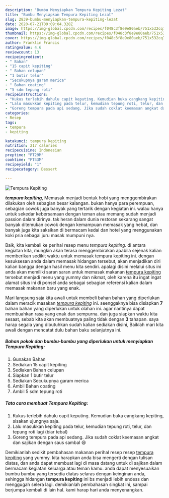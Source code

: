 ```yaml
---
description: "Bumbu Menyiapkan Tempura Kepiting Lezat"
title: "Bumbu Menyiapkan Tempura Kepiting Lezat"
slug: 2839-bumbu-menyiapkan-tempura-kepiting-lezat
date: 2020-07-21T09:09:04.328Z
image: https://img-global.cpcdn.com/recipes/f048c3f8e9e80aeb/751x532cq70/tempura-kepiting-foto-resep-utama.jpg
thumbnail: https://img-global.cpcdn.com/recipes/f048c3f8e9e80aeb/751x532cq70/tempura-kepiting-foto-resep-utama.jpg
cover: https://img-global.cpcdn.com/recipes/f048c3f8e9e80aeb/751x532cq70/tempura-kepiting-foto-resep-utama.jpg
author: Franklin Francis
ratingvalue: 4.6
reviewcount: 13
recipeingredient:
- " Bahan"
- "15 capit kepiting"
- " Bahan celupan"
- "1 butir telur"
- "Secukupnya garam merica"
- " Bahan coating"
- "5 sdm tepung roti"
recipeinstructions:
- "Kukus terlebih dahulu capit keputing. Kemudian buka cangkang kepiting, sisakan ujungnya saja."
- "Lalu masukkan kepiting pada telur, kemudian tepung roti, telur, dan tepung roti lagi (biar tebal)"
- "Goreng tempura pada api sedang. Jika sudah coklat keemasan angkat dan sajikan dengan saus sambal 😆"
categories:
- Resep
tags:
- tempura
- kepiting

katakunci: tempura kepiting 
nutrition: 217 calories
recipecuisine: Indonesian
preptime: "PT29M"
cooktime: "PT43M"
recipeyield: "1"
recipecategory: Dessert

---
```



![Tempura Kepiting](https://img-global.cpcdn.com/recipes/f048c3f8e9e80aeb/751x532cq70/tempura-kepiting-foto-resep-utama.jpg)

<b><i>tempura kepiting</i></b>, Memasak menjadi bentuk hobi yang menggembirakan dilakukan oleh sebagian besar kalangan. bukan hanya para perempuan, sebagian cowok juga banyak yang tertarik dengan kegiatan ini. walau hanya untuk sekedar kebersamaan dengan teman atau memang sudah menjadi passion dalam dirinya. tak heran dalam dunia restoran sekarang sangat banyak ditemukan cowok dengan kemampuan memasak yang hebat, dan banyak juga kita saksikan di bermacam kedai dan hotel yang menggunakan koki pria sebagai juru masak mumpuni nya.



Baik, kita kembali ke perihal resep menu <i>tempura kepiting</i>. di antara kegiatan kita, mungkin akan terasa menggembirakan apabila sejenak kalian memberikan sedikit waktu untuk memasak tempura kepiting ini. dengan kesuksesan anda dalam memasak hidangan tersebut, akan menjadikan diri kalian bangga dengan hasil menu kita sendiri. apalagi disini melalui situs ini anda akan memiliki saran saran untuk memasak makanan <u>tempura kepiting</u> tersebut menjadi menu yang yummy dan nikmat, oleh karena itu ingat ingat alamat situs ini di ponsel anda sebagai sebagian referensi kalian dalam memasak makanan baru yang enak.


Mari langsung saja kita awali untuk membeli bahan bahan yang diperlukan dalam meracik masakan <u><i>tempura kepiting</i></u> ini. seenggaknya bisa disiapkan <b>7</b> bahan bahan yang diperlukan untuk olahan ini. agar nantinya dapat membuahkan rasa yang enak dan sempurna. dan juga siapkan waktu kita sesaat, sebab kita akan membuatnya paling tidak dengan <b>3</b> tahapan. saya harap segala yang dibutuhkan sudah kalian sediakan disini, Baiklah mari kita awali dengan mencatat dulu bahan baku selanjutnya ini.

<!--inarticleads1-->

##### Bahan pokok dan bumbu-bumbu yang diperlukan untuk menyiapkan Tempura Kepiting:

1. Gunakan  Bahan
1. Sediakan 15 capit kepiting
1. Sediakan  Bahan celupan
1. Siapkan 1 butir telur
1. Sediakan Secukupnya garam merica
1. Ambil  Bahan coating
1. Ambil 5 sdm tepung roti




<!--inarticleads2-->

##### Tata cara membuat Tempura Kepiting:

1. Kukus terlebih dahulu capit keputing. Kemudian buka cangkang kepiting, sisakan ujungnya saja.
1. Lalu masukkan kepiting pada telur, kemudian tepung roti, telur, dan tepung roti lagi (biar tebal)
1. Goreng tempura pada api sedang. Jika sudah coklat keemasan angkat dan sajikan dengan saus sambal 😆




Demikianlah sedikit pembahasan makanan perihal resep resep <u>tempura kepiting</u> yang yummy. kita harapkan anda bisa mengerti dengan tulisan diatas, dan anda dapat membuat lagi di masa datang untuk di sajikan dalam bermacam kegiatan keluarga atau teman kamu. anda dapat menyesuaikan bumbu bumbu yang tersedia diatas selaras dengan keinginan anda, sehingga hidangan <b>tempura kepiting</b> ini bs menjadi lebih endess dan menggugah selera lagi. demikianlah pembahasan singkat ini, sampai berjumpa kembali di lain hal. kami harap hari anda menyenangkan.
